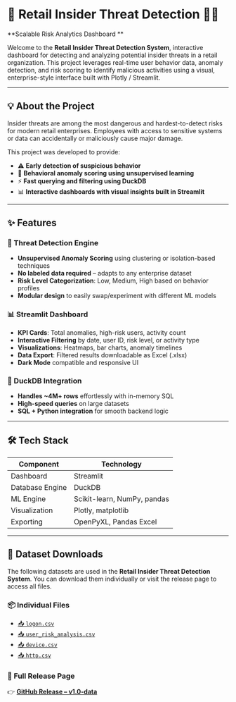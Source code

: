 # 🔐 Retail Insider Threat Detection 🛒🧠  
**Scalable Risk Analytics Dashboard **

Welcome to the **Retail Insider Threat Detection System**,  interactive dashboard for detecting and analyzing potential insider threats in a retail organization. This project leverages real-time user behavior data, anomaly detection, and risk scoring to identify malicious activities using a visual, enterprise-style interface built with Plotly  / Streamlit.


---

## 💡 About the Project

Insider threats are among the most dangerous and hardest-to-detect risks for modern retail enterprises. Employees with access to sensitive systems or data can accidentally or maliciously cause major damage.

This project was developed to provide:
- ⚠️ **Early detection of suspicious behavior**
- 🧠 **Behavioral anomaly scoring using unsupervised learning**
- ⚡ **Fast querying and filtering using DuckDB**
- 📊 **Interactive dashboards with visual insights built in Streamlit**

---

## ✨ Features

### 🧠 Threat Detection Engine

- **Unsupervised Anomaly Scoring** using clustering or isolation-based techniques  
- **No labeled data required** – adapts to any enterprise dataset  
- **Risk Level Categorization**: Low, Medium, High based on behavior profiles  
- **Modular design** to easily swap/experiment with different ML models  

### 📊 Streamlit Dashboard

- **KPI Cards**: Total anomalies, high-risk users, activity count  
- **Interactive Filtering** by date, user ID, risk level, or activity type  
- **Visualizations**: Heatmaps, bar charts, anomaly timelines  
- **Data Export**: Filtered results downloadable as Excel (.xlsx)  
- **Dark Mode** compatible and responsive UI  

### 🦆 DuckDB Integration

- **Handles ~4M+ rows** effortlessly with in-memory SQL  
- **High-speed queries** on large datasets  
- **SQL + Python integration** for smooth backend logic  

---

## 🛠️ Tech Stack

| Component         | Technology                  |
|------------------|-----------------------------|
| Dashboard         | Streamlit                   |
| Database Engine   | DuckDB                      |
| ML Engine         | Scikit-learn, NumPy, pandas |
| Visualization     | Plotly, matplotlib          |
| Exporting         | OpenPyXL, Pandas Excel      |

---

## 📂 Dataset Downloads

The following datasets are used in the **Retail Insider Threat Detection System**. You can download them individually or visit the release page to access all files.

### 📦 Individual Files
- [📥 `logon.csv`](https://github.com/AnshikaRajput296/Retail-Threat-Detection/releases/download/v1.0-data/logon.csv)  
- [📥 `user_risk_analysis.csv`](https://github.com/AnshikaRajput296/Retail-Threat-Detection/releases/download/v1.0-data/user_risk_analysis.csv)  
- [📥 `device.csv`](https://github.com/AnshikaRajput296/Retail-Threat-Detection/releases/download/v1.0-data/device.csv)  
- [📥 `http.csv`](https://github.com/AnshikaRajput296/Retail-Threat-Detection/releases/download/v1.0-data/http.csv)

### 🔗 Full Release Page
👉 [**GitHub Release – v1.0-data**](https://github.com/AnshikaRajput296/Retail-Threat-Detection/releases/tag/v1.0-data)

